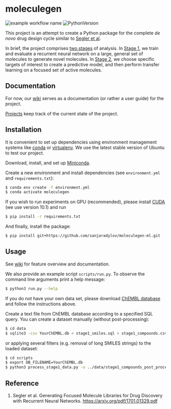 # moleculegen

![example workflow name](https://github.com/sanjaradylov/moleculegen-ml/workflows/moleculegen/badge.svg)
![PythonVersion](https://img.shields.io/badge/python-3.7-blue)

This project is an attempt to create a Python package for the complete *de novo* drug design
cycle similar to [Segler et al](#reference).

In brief, the project comprises
[two stages](https://github.com/sanjaradylov/moleculegen-ml/projects) of analysis.
In [Stage 1](https://github.com/sanjaradylov/moleculegen-ml/projects/1), we train and evaluate
a recurrent neural network on a large, general set of molecules to generate novel molecules.
In [Stage 2](https://github.com/sanjaradylov/moleculegen-ml/projects/2), we choose specific
targets of interest to create a predictive model, and then perform transfer learning on a
focused set of active molecules.


## Documentation
For now, our [wiki](https://github.com/sanjaradylov/moleculegen-ml/wiki) serves as a
documentation (or rather a user guide) for the project.

[Projects](https://github.com/sanjaradylov/moleculegen-ml/projects) keep track of the
current state of the project. 

## Installation

It is convenient to set up dependencies using environment management systems like
[conda](https://conda.io/en/latest/index.html) or
[virtualenv](https://virtualenv.pypa.io/en/stable/).
We use the latest stable version of Ubuntu to test our project.

Download, install, and set up [Miniconda](https://conda.io/en/latest/miniconda.html).

Create a new environment and install dependencies (see `environment.yml` and `requirements.txt`):
```bash
$ conda env create -f environment.yml
$ conda activate moleculegen
```

If you wish to run experiments on GPU (recommended), please install [CUDA](https://developer.nvidia.com/cuda-toolkit)
(we use version 10.1) and run
```bash
$ pip install -r requirements.txt
```

And finally, install the package:

```bash
$ pip install git+https://github.com/sanjaradylov/moleculegen-ml.git
```


## Usage

See [wiki](https://github.com/sanjaradylov/moleculegen-ml/wiki) for feature overview and documentation.

We also provide an example script `scripts/run.py`. To observe the command line arguments print a help message:
```bash
$ python3 run.py --help
```

If you do not have your own data set, please download [ChEMBL database](https://www.ebi.ac.uk/chembl/) and
follow the instructions above.

Create a text file from ChEMBL database according to a specified SQL query.
You can create a dataset manually (without post-processing):

```bash
$ cd data
$ sqlite3 -csv YourChEMBL.db < stage1_smiles.sql > stage1_compounds.csv
```
or applying several filters (e.g. removal of long SMILES strings) to the loaded dataset:
```bash
$ cd scripts
$ export DB_FILENAME=YourChEMBL.db
$ python3 process_stage1_data.py -o ../data/stage1_compounds_post_processed.csv
```


## Reference

1. Segler et al. Generating Focused Molecule Libraries for Drug Discovery with Recurrent Neural Networks. https://arxiv.org/pdf/1701.01329.pdf